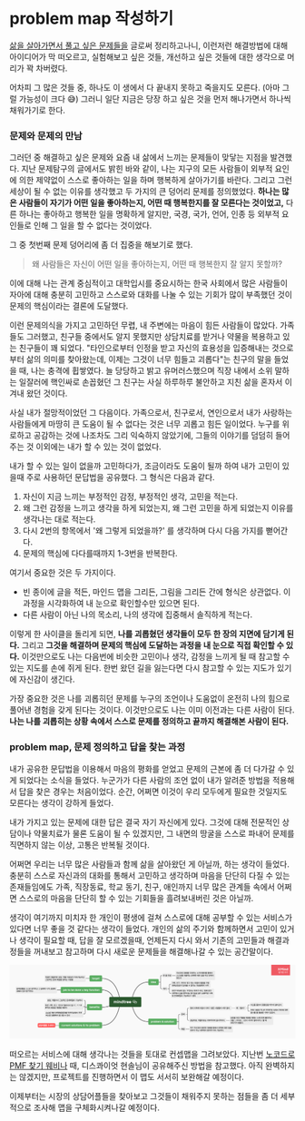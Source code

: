 # problem map 작성하기

[삶을 살아가면서 풀고 싶은 문제들을](probleminlife-03.md) 글로써 정리하고나니, 이런저런 해결방법에 대해 아이디어가 막 떠오르고, 실험해보고 싶은 것들, 개선하고 싶은 것들에 대한 생각으로 머리가 꽉 차버렸다.

어차피 그 많은 것들 중, 하나도 이 생에서 다 끝내지 못하고 죽을지도 모른다. (아마 그럴 가능성이 크다 😅) 그러니 일단 지금은 당장 하고 싶은 것을 먼저 해나가면서 하나씩 채워가기로 한다.

### 문제와 문제의 만남

그러던 중 해결하고 싶은 문제와 요즘 내 삶에서 느끼는 문제들이 맞닿는 지점을 발견했다. 지난 문제탐구의 글에서도 밝힌 바와 같이, 나는 지구의 모든 사람들이 외부적 요인에 의한 제약없이 스스로 좋아하는 일을 하며 행복하게 살아가기를 바란다. 그리고 그런 세상이 될 수 없는 이유를 생각했고 두 가지의 큰 덩어리 문제를 정의했었다. **하나는 많은 사람들이 자기가 어떤 일을 좋아하는지, 어떤 때 행복한지를 잘 모른다는 것이었고,** 다른 하나는 좋아하고 행복한 일을 명확하게 알지만, 국경, 국가, 언어, 인종 등 외부적 요인들로 인해 그 일을 할 수 없다는 것이었다.

그 중 첫번째 문제 덩어리에 좀 더 집중을 해보기로 했다.

> 왜 사람들은 자신이 어떤 일을 좋아하는지, 어떤 때 행복한지 잘 알지 못할까?

이에 대해 나는 관계 중심적이고 대학입시를 중요시하는 한국 사회에서 많은 사람들이 자아에 대해 충분히 고민하고 스스로와 대화를 나눌 수 있는 기회가 많이 부족했던 것이 문제의 핵심이라는 결론에 도달했다.

이런 문제의식을 가지고 고민하던 무렵, 내 주변에는 마음이 힘든 사람들이 많았다. 가족들도 그러했고, 친구들 중에서도 알지 못했지만 상담치료를 받거나 약물을 복용하고 있는 친구들이 꽤 되었다. "타인으로부터 인정을 받고 자신의 효용성을 입증해내는 것으로부터 삶의 의미를 찾아왔는데, 이제는 그것이 너무 힘들고 괴롭다"는 친구의 말을 들었을 때, 나는 충격에 휩쌓였다. 늘 당당하고 밝고 유머러스했으며 직장 내에서 소위 말하는 일잘러에 핵인싸로 손꼽혔던 그 친구는 사실 하루하루 불안하고 지친 삶을 혼자서 이겨내 왔던 것이다.

사실 내가 절망적이었던 그 다음이다. 가족으로서, 친구로서, 연인으로서 내가 사랑하는 사람들에게 마땅히 큰 도움이 될 수 없다는 것은 너무 괴롭고 힘든 일이었다. 누구를 위로하고 공감하는 것에 나조차도 그리 익숙하지 않았기에, 그들의 이야기를 덤덤히 들어주는 것 이외에는 내가 할 수 있는 것이 없었다.

내가 할 수 있는 일이 없을까 고민하다가, 조금이라도 도움이 될까 하여 내가 고민이 있을때 주로 사용하던 문답법을 공유했다. 그 형식은 다음과 같다.

1. 자신이 지금 느끼는 부정적인 감정, 부정적인 생각, 고민을 적는다.
2. 왜 그런 감정을 느끼고 생각을 하게 되었는지, 왜 그런 고민을 하게 되었는지 이유를 생각나는 대로 적는다.
3. 다시 2번의 항목에서 '왜 그렇게 되었을까?' 를 생각하며 다시 다음 가지를 뻗어간다.
4. 문제의 핵심에 다다를때까지 1-3번을 반복한다.

여기서 중요한 것은 두 가지이다.

* 빈 종이에 글을 적든, 마인드 맵을 그리든, 그림을 그리든 간에 형식은 상관없다. 이 과정을 시각화하여 내 눈으로 확인할수만 있으면 된다.
* 다른 사람이 아닌 나의 목소리, 나의 생각에 집중해서 솔직하게 적는다.

이렇게 한 사이클을 돌리게 되면, **나를 괴롭혔던 생각들이 모두 한 장의 지면에 담기게 된다.** 그리고 **그것을 해결하며 문제의 핵심에 도달하는 과정을 내 눈으로 직접 확인할 수 있다.** 이것만으로도 나는 다음번에 비슷한 고민이나 생각, 감정을 느끼게 될 때 참고할 수 있는 지도를 손에 쥐게 된다. 한번 왔던 길을 잃는다면 다시 참고할 수 있는 지도가 있기에 자신감이 생긴다.

가장 중요한 것은 나를 괴롭히던 문제를 누구의 조언이나 도움없이 온전히 나의 힘으로 풀어낸 경험을 갖게 된다는 것이다. 이것만으로도 나는 이미 이전과는 다른 사람이 된다. **나는 나를 괴롭히는 상황 속에서 스스로 문제를 정의하고 끝까지 해결해본 사람이 된다.**

### problem map, 문제 정의하고 답을 찾는 과정

내가 공유한 문답법을 이용해서 마음의 평화를 얻었고 문제의 근본에 좀 더 다가갈 수 있게 되었다는 소식을 들었다. 누군가가 다른 사람의 조언 없이 내가 알려준 방법을 적용해서 답을 찾은 경우는 처음이었다. 순간, 어쩌면 이것이 우리 모두에게 필요한 것일지도 모른다는 생각이 강하게 들었다.

내가 가지고 있는 문제에 대한 답은 결국 자기 자신에게 있다. 그것에 대해 전문적인 상담이나 약물치료가 물론 도움이 될 수 있겠지만, 그 내면의 땅굴을 스스로 파내어 문제를 직면하지 않는 이상, 고통은 반복될 것이다.

어쩌면 우리는 너무 많은 사람들과 함께 삶을 살아왔던 게 아닐까, 하는 생각이 들었다. 충분히 스스로 자신과의 대화를 통해서 고민하고 생각하며 마음을 단단히 다질 수 있는 존재들임에도 가족, 직장동료, 학교 동기, 친구, 애인까지 너무 많은 관계들 속에서 어쩌면 스스로의 마음을 단단히 할 수 있는 기회들을 흘려보내버린 것은 아닐까.

생각이 여기까지 미치자 한 개인이 평생에 걸쳐 스스로에 대해 공부할 수 있는 서비스가 있다면 너무 좋을 것 같다는 생각이 들었다. 개인의 삶의 주기와 함께하면서 고민이 있거나 생각이 필요할 때, 답을 잘 모르겠을때, 언제든지 다시 와서 기존의 고민들과 해결과정들을 꺼내보고 참고하며 다시 새로운 문제들을 해결해나갈 수 있는 공간말이다.

![](../../.gitbook/assets/mindtree01.png)

떠오르는 서비스에 대해 생각나는 것들을 토대로 컨셉맵을 그려보았다. 지난번 [노코드로 PMF 찾기 웨비나](https://blog.mhson.world/2022/03/04/sideprojects/how-to-find-pmf-with-no-code/) 때, 디스콰이엇 현솔님이 공유해주신 방법을 참고했다. 아직 완벽하지는 않겠지만, 프로젝트를 진행하면서 이 맵도 서서히 보완해갈 예정이다.

이제부터는 시장의 상담어플들을 찾아보고 그것들이 채워주지 못하는 점들을 좀 더 세부적으로 조사해 맵을 구체화시켜나갈 예정이다.
